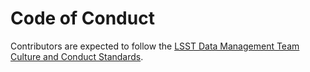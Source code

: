 # Code of Conduct

Contributors are expected to follow the [LSST Data Management Team Culture and Conduct Standards](https://developer.lsst.io/team/code-of-conduct.html).
